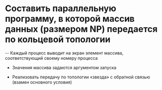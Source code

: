 # Составить параллельную программу, в которой массив данных (размером NP) передается по кольцевой топологии

-- Каждый процесс выводит на экран элемент массива, соответствующий своему номеру процесса

* Значения массива задаются аргументом запуска

* Реализовать передачу по топологии «звезда» с обратной связью (взамен основного условия)